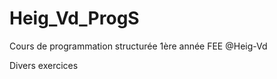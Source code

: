 Heig_Vd_ProgS
=============

Cours de programmation structurée 1ère année FEE @Heig-Vd

Divers exercices
